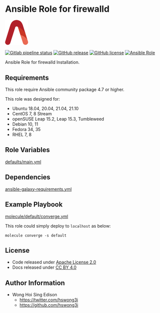 # Ansible Role for firewalld

<img src="/alvistack.svg" width="75" alt="AlviStack">

[![Gitlab pipeline status](https://img.shields.io/gitlab/pipeline/alvistack/ansible-role-firewalld/master)](https://gitlab.com/alvistack/ansible-role-firewalld/-/pipelines)
[![GitHub release](https://img.shields.io/github/release/alvistack/ansible-role-firewalld.svg)](https://github.com/alvistack/ansible-role-firewalld/releases)
[![GitHub license](https://img.shields.io/github/license/alvistack/ansible-role-firewalld.svg)](https://github.com/alvistack/ansible-role-firewalld/blob/master/LICENSE)
[![Ansible Role](https://img.shields.io/badge/galaxy-alvistack.firewalld-blue.svg)](https://galaxy.ansible.com/alvistack/firewalld)

Ansible Role for firewalld Installation.

## Requirements

This role require Ansible community package 4.7 or higher.

This role was designed for:

  - Ubuntu 18.04, 20.04, 21.04, 21.10
  - CentOS 7, 8 Stream
  - openSUSE Leap 15.2, Leap 15.3, Tumbleweed
  - Debian 10, 11
  - Fedora 34, 35
  - RHEL 7, 8

## Role Variables

[defaults/main.yml](defaults/main.yml)

## Dependencies

[ansible-galaxy-requirements.yml](ansible-galaxy-requirements.yml)

## Example Playbook

[molecule/default/converge.yml](molecule/default/converge.yml)

This role could simply deploy to `localhost` as below:

    molecule converge -s default

## License

  - Code released under [Apache License 2.0](LICENSE)
  - Docs released under [CC BY 4.0](http://creativecommons.org/licenses/by/4.0/)

## Author Information

  - Wong Hoi Sing Edison
      - <https://twitter.com/hswong3i>
      - <https://github.com/hswong3i>
